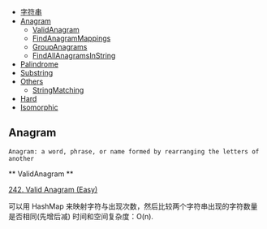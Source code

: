  * [字符串](#字符串)
  * [Anagram](#Anagram)
    * [ValidAnagram](#ValidAnagram)
    * [FindAnagramMappings](#FindAnagramMappings)
    * [GroupAnagrams](#GroupAnagrams)
    * [FindAllAnagramsInString](#FindAllAnagramsInString)
  * [Palindrome](#Palindrome)
  * [Substring](#Substring)
  * [Others](#Others)
    * [StringMatching](#StringMatching)
  * [Hard](#Hard)
  * [Isomorphic](#Isomorphic)
  
## Anagram
```
Anagram: a word, phrase, or name formed by rearranging the letters of another
```
** ValidAnagram ** 

[242. Valid Anagram (Easy)](https://leetcode.com/problems/valid-anagram/description/)

可以用 HashMap 来映射字符与出现次数，然后比较两个字符串出现的字符数量是否相同(先增后减)
时间和空间复杂度：O(n).




